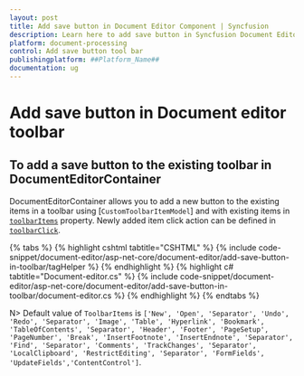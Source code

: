 ```yaml
---
layout: post
title: Add save button in Document Editor Component | Syncfusion
description: Learn here to add save button in Syncfusion Document Editor component of Syncfusion Essential JS 2 and more.
platform: document-processing
control: Add save button tool bar 
publishingplatform: ##Platform_Name##
documentation: ug
---
```



# Add save button in Document editor toolbar

## To add a save button to the existing toolbar in DocumentEditorContainer

DocumentEditorContainer allows you to add a new button to the existing items in a toolbar using [`CustomToolbarItemModel`] and with existing items in [`toolbarItems`](https://help.syncfusion.com/cr/aspnetcore-js2/Syncfusion.EJ2.DocumentEditor.DocumentEditorContainer.html#Syncfusion_EJ2_DocumentEditor_DocumentEditorContainer_ToolbarItems) property. Newly added item click action can be defined in [`toolbarClick`](https://help.syncfusion.com/cr/aspnetcore-js2/Syncfusion.EJ2.DocumentEditor.DocumentEditorContainer.html#Syncfusion_EJ2_DocumentEditor_DocumentEditorContainer_ToolbarClick).


{% tabs %}
{% highlight cshtml tabtitle="CSHTML" %}
{% include code-snippet/document-editor/asp-net-core/document-editor/add-save-button-in-toolbar/tagHelper %}
{% endhighlight %}
{% highlight c# tabtitle="Document-editor.cs" %}
{% include code-snippet/document-editor/asp-net-core/document-editor/add-save-button-in-toolbar/document-editor.cs %}
{% endhighlight %}
{% endtabs %}


N> Default value of `ToolbarItems` is `['New', 'Open', 'Separator', 'Undo', 'Redo', 'Separator', 'Image', 'Table', 'Hyperlink', 'Bookmark', 'TableOfContents', 'Separator', 'Header', 'Footer', 'PageSetup', 'PageNumber', 'Break', 'InsertFootnote', 'InsertEndnote', 'Separator', 'Find', 'Separator', 'Comments', 'TrackChanges', 'Separator', 'LocalClipboard', 'RestrictEditing', 'Separator', 'FormFields', 'UpdateFields','ContentControl']`.